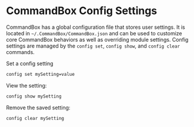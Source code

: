 # CommandBox Config Settings

CommandBox has a global configuration file that stores user settings.  It is located in `~/.CommandBox/CommandBox.json` and can be used to customize core CommandBox behaviors as well as overriding module settings.  Config settings are managed by the `config set`, `config show`, and `config clear` commands.

Set a config setting
```bash
config set mySetting=value
```

View the setting:

```bash
config show mySetting
```

Remove the saved setting:

```bash
config clear mySetting
```